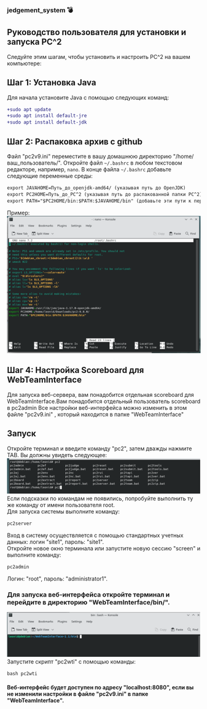 ### jedgement_system :bomb:
## Руководство пользователя для установки и запуска PC^2
Следуйте этим шагам, чтобы установить и настроить PC^2 на вашем компьютере:
## Шаг 1: Установка Java
Для начала установите Java с помощью следующих команд:
```diff
+sudo apt update
+sudo apt install default-jre
+sudo apt install default-jdk
```
## Шаг 2: Распаковка архив с github
Файл  "pc2v9.ini" переместите в вашу домашнюю директорию "/home/ваш_пользователь/".
Откройте файл `~/.bashrc` в любом текстовом редакторе, например, `nano`.
В конце файла `~/.bashrc` добавьте следующие переменные среды:
```diff
export JAVAHOME=Путь_до_openjdk-amd64/ (указывая путь до OpenJDK)
export PC2HOME=Путь_до_PC^2 (указывая путь до распакованной папки PC^2)
export PATH="$PC2HOME/bin:$PATH:$JAVAHOME/bin" (добавьте эти пути к переменной $PATH)
```
Пример:<br />
![Screenshot](image/1.jpg)

## Шаг 4: Настройка Scoreboard для WebTeamInterface
Для запуска веб-сервера, вам понадобится отдельная scoreboard для WebTeamInterface.Вам понадобится отдельный пользователь scoreboard в pc2admin
Все настройки веб-интерфейса можно изменить в этом файле  "pc2v9.ini" , который находится в папке "WebTeamInterface"
## Запуск
Откройте терминал и введите команду "pc2", затем дважды нажмите TAB. Вы должны увидеть следующее:
![Screenshot](image/2.png)<br />
Если подсказки по командам не появились, попробуйте выполнить ту же команду от имени пользователя root.
<br />Для запуска системы выполните команду:
```diff
pc2server
```
Вход в систему осуществляется с помощью стандартных учетных данных: логин "site1", пароль: "site1".
<br />Откройте новое окно терминала или запустите новую сессию "screen" и выполните команду:
```diff
pc2admin
```
Логин: "root", пароль: "administrator1".
### Для запуска веб-интерфейса откройте терминал и перейдите в директорию "WebTeamInterface/bin/".<br />
![Screenshot](image/3.png)<br />
Запустите скрипт "pc2wti" с помощью команды:
```diff
bash pc2wti
```
#### Веб-интерфейс будет доступен по адресу "localhost:8080", если вы не изменили настройки в файле "pc2v9.ini" в папке "WebTeamInterface".
